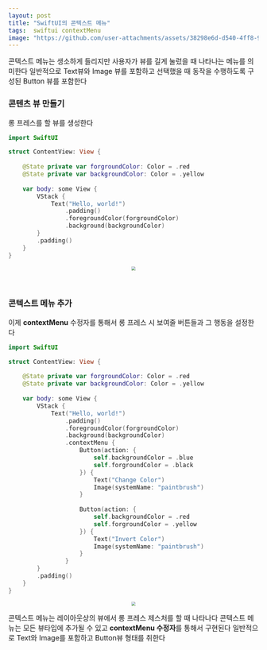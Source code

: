 ```yaml
---
layout: post
title: "SwiftUI의 콘텍스트 메뉴"
tags:  swiftui contextMenu
image: "https://github.com/user-attachments/assets/38298e6d-d540-4ff8-9d6d-f1aa4da66e81"
---
```


콘텍스트 메뉴는 생소하게 들리지만 사용자가 뷰를 길게 눌렀을 때 나타나는 메뉴를 의미한다 일반적으로 Text뷰와 Image 뷰를 포함하고 선택했을 때 동작을 수행하도록 구성된 Button 뷰를 포함한다

### 콘텐츠 뷰 만들기

롱 프레스를 할 뷰를 생성한다

``` swift
import SwiftUI

struct ContentView: View {
    
    @State private var forgroundColor: Color = .red
    @State private var backgroundColor: Color = .yellow
    
    var body: some View {
        VStack {
            Text("Hello, world!")
                .padding()
                .foregroundColor(forgroundColor)
                .background(backgroundColor)
        }
        .padding()
    }
}
```

<center>
<img src="https://github.com/user-attachments/assets/fbd2b135-2457-47f7-a6a7-88a99ce1c0f3" style="zoom:50%;">
</center>

&nbsp;

### 콘텍스트 메뉴 추가

이제 **contextMenu** 수정자를 통해서 롱 프레스 시 보여줄 버튼들과 그 행동을 설정한다

``` swift
import SwiftUI

struct ContentView: View {
    
    @State private var forgroundColor: Color = .red
    @State private var backgroundColor: Color = .yellow
    
    var body: some View {
        VStack {
            Text("Hello, world!")
                .padding()
                .foregroundColor(forgroundColor)
                .background(backgroundColor)
                .contextMenu {
                    Button(action: {
                        self.backgroundColor = .blue
                        self.forgroundColor = .black
                    }) {
                        Text("Change Color")
                        Image(systemName: "paintbrush")
                    }
                    
                    Button(action: {
                        self.backgroundColor = .red
                        self.forgroundColor = .yellow
                    }) {
                        Text("Invert Color")
                        Image(systemName: "paintbrush")
                    }
                }
        }
        .padding()
    }
}
```

<center>
<img src="https://github.com/user-attachments/assets/38298e6d-d540-4ff8-9d6d-f1aa4da66e81" style="zoom:50%;">
</center>

콘텍스트 메뉴는 레이아웃상의 뷰에서 롱 프레스 제스처를 할 때 나타나다 콘텍스트 메뉴는 모든 뷰타입에 추가될 수 있고 **contextMenu 수정자**를 통해서 구현된다 일반적으로 Text와 Image를 포함하고 Button뷰 형태를 취한다
